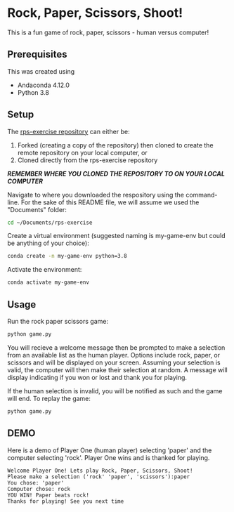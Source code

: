 # Rock, Paper, Scissors, Shoot!

This is a fun game of rock, paper, scissors - human versus computer! 

## Prerequisites

This was created using 
+ Andaconda 4.12.0
+ Python 3.8

## Setup

The [rps-exercise repository](https://github.com/R1425/rps-exercise) can either be:
1. Forked (creating a copy of the repository) then cloned to create the remote repository on your local computer, or 
2. Cloned directly from the rps-exercise repository

***REMEMBER WHERE YOU CLONED THE REPOSITORY TO ON YOUR LOCAL COMPUTER***

Navigate to where you downloaded the respository using the command-line.  For the sake of this README file, we will assume we used the "Documents" folder:

```sh
cd ~/Documents/rps-exercise
```

Create a virtual environment (suggested naming is my-game-env but could be anything of your choice):

```sh
conda create -n my-game-env python=3.8
```

Activate the environment:

```sh
conda activate my-game-env
```

## Usage

Run the rock paper scissors game:

```sh
python game.py
```

You will recieve a welcome message then be prompted to make a selection from an available list as the human player.  Options include rock, paper, or scissors and will be displayed on your screen.  Assuming your selection is valid, the computer will then make their selection at random.  A message will display indicating if you won or lost and thank you for playing.  

If the human selection is invalid, you will be notified as such and the game will end.  To replay the game: 

```sh
python game.py
```

## DEMO

Here is a demo of Player One (human player) selecting 'paper' and the computer selecting 'rock'.  Player One wins and is thanked for playing.

    Welcome Player One! Lets play Rock, Paper, Scissors, Shoot!
    Please make a selection ('rock' 'paper', 'scissors'):paper
    You chose: 'paper'
    Computer chose: rock
    YOU WIN! Paper beats rock!
    Thanks for playing! See you next time